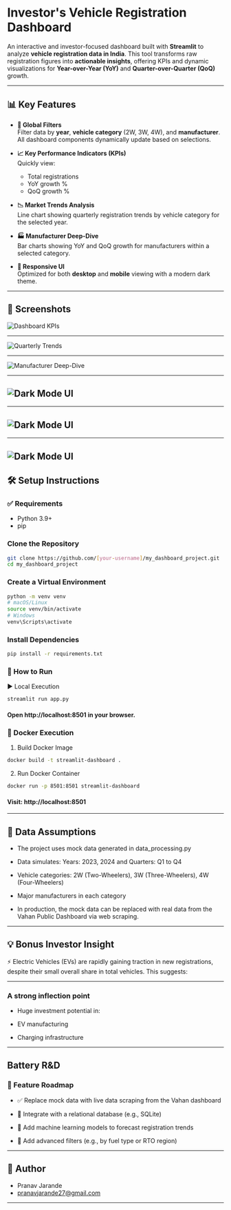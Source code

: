 # Investor's Vehicle Registration Dashboard

An interactive and investor-focused dashboard built with **Streamlit** to analyze **vehicle registration data in India**. This tool transforms raw registration figures into **actionable insights**, offering KPIs and dynamic visualizations for **Year-over-Year (YoY)** and **Quarter-over-Quarter (QoQ)** growth.

---

## 📊 Key Features

- **🔎 Global Filters**  
  Filter data by **year**, **vehicle category** (2W, 3W, 4W), and **manufacturer**. All dashboard components dynamically update based on selections.

- **📈 Key Performance Indicators (KPIs)**  
  Quickly view:
  - Total registrations
  - YoY growth %
  - QoQ growth %

- **📉 Market Trends Analysis**  
  Line chart showing quarterly registration trends by vehicle category for the selected year.

- **🏭 Manufacturer Deep-Dive**  
  Bar charts showing YoY and QoQ growth for manufacturers within a selected category.

- **📱 Responsive UI**  
  Optimized for both **desktop** and **mobile** viewing with a modern dark theme.

---
## 📸 Screenshots

![Dashboard KPIs](Screenshots/ss1.png)

---

![Quarterly Trends](Screenshots/ss2.png)

---

![Manufacturer Deep-Dive](Screenshots/ss3.png)

---

![Dark Mode UI](Screenshots/ss4.png)
---

---

![Dark Mode UI](Screenshots/ss5.png)
---

---

![Dark Mode UI](Screenshots/ss6.png)
---

## 🛠 Setup Instructions

### ✅ Requirements

- Python 3.9+
- pip

### Clone the Repository

```bash
git clone https://github.com/[your-username]/my_dashboard_project.git
cd my_dashboard_project

```


### Create a Virtual Environment

```bash
python -m venv venv
# macOS/Linux
source venv/bin/activate
# Windows
venv\Scripts\activate
```

###  Install Dependencies
```bash
pip install -r requirements.txt
```

### 🚀 How to Run
▶️ Local Execution
```bash
streamlit run app.py
```
#### Open http://localhost:8501 in your browser.

### 🐳 Docker Execution
1. Build Docker Image
```bash
docker build -t streamlit-dashboard .
```
2. Run Docker Container
```bash
docker run -p 8501:8501 streamlit-dashboard
```
#### Visit: http://localhost:8501

---

## 📂 Data Assumptions
- The project uses mock data generated in data_processing.py

- Data simulates: Years: 2023, 2024 and Quarters: Q1 to Q4

- Vehicle categories: 2W (Two-Wheelers), 3W (Three-Wheelers), 4W (Four-Wheelers)

- Major manufacturers in each category

- In production, the mock data can be replaced with real data from the Vahan Public Dashboard via web scraping.

---

## 💡 Bonus Investor Insight
⚡ Electric Vehicles (EVs) are rapidly gaining traction in new registrations, despite their small overall share in total vehicles. This suggests:

---

### A strong inflection point

- Huge investment potential in:

- EV manufacturing

- Charging infrastructure

---

## Battery R&D

### 🔮 Feature Roadmap
- ✅ Replace mock data with live data scraping from the Vahan dashboard

- 🔁 Integrate with a relational database (e.g., SQLite)

- 🤖 Add machine learning models to forecast registration trends

- 🧩 Add advanced filters (e.g., by fuel type or RTO region)

---

## 👤 Author
- Pranav Jarande
- pranavjarande27@gmail.com

---
